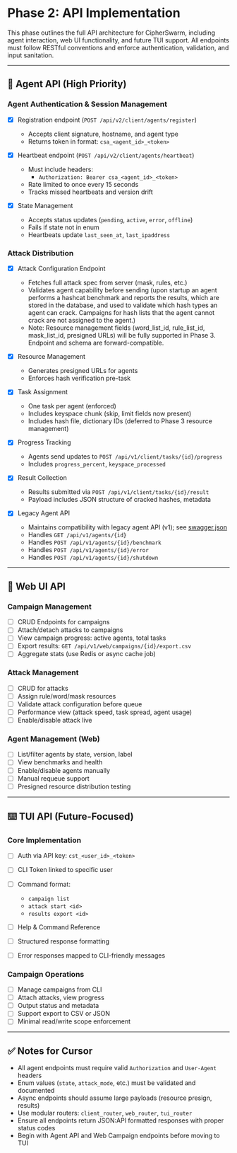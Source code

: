 # Phase 2: API Implementation

This phase outlines the full API architecture for CipherSwarm, including agent interaction, web UI functionality, and future TUI support. All endpoints must follow RESTful conventions and enforce authentication, validation, and input sanitation.

---

## 🔐 Agent API (High Priority)

### Agent Authentication & Session Management

-   [x] Registration endpoint (`POST /api/v2/client/agents/register`)

    -   Accepts client signature, hostname, and agent type
    -   Returns token in format: `csa_<agent_id>_<token>`

-   [x] Heartbeat endpoint (`POST /api/v2/client/agents/heartbeat`)

    -   Must include headers:
        -   `Authorization: Bearer csa_<agent_id>_<token>`
    -   Rate limited to once every 15 seconds
    -   Tracks missed heartbeats and version drift

-   [x] State Management
    -   Accepts status updates (`pending`, `active`, `error`, `offline`)
    -   Fails if state not in enum
    -   Heartbeats update `last_seen_at`, `last_ipaddress`

### Attack Distribution

-   [x] Attack Configuration Endpoint

    -   Fetches full attack spec from server (mask, rules, etc.)
    -   Validates agent capability before sending (upon startup an agent performs a hashcat benchmark and reports the results, which are stored in the database, and used to validate which hash types an agent can crack. Campaigns for hash lists that the agent cannot crack are not assigned to the agent.)
    -   Note: Resource management fields (word_list_id, rule_list_id, mask_list_id, presigned URLs) will be fully supported in Phase 3. Endpoint and schema are forward-compatible.

-   [x] Resource Management

    -   Generates presigned URLs for agents
    -   Enforces hash verification pre-task

-   [x] Task Assignment

    -   One task per agent (enforced)
    -   Includes keyspace chunk (skip, limit fields now present)
    -   Includes hash file, dictionary IDs (deferred to Phase 3 resource management)

-   [x] Progress Tracking

    -   Agents send updates to `POST /api/v1/client/tasks/{id}/progress`
    -   Includes `progress_percent`, `keyspace_processed`

-   [x] Result Collection

    -   Results submitted via `POST /api/v1/client/tasks/{id}/result`
    -   Payload includes JSON structure of cracked hashes, metadata

-   [x] Legacy Agent API

    -   Maintains compatibility with legacy agent API (v1); see [swagger.json](swagger.json)
    -   Handles `GET /api/v1/agents/{id}`
    -   Handles `POST /api/v1/agents/{id}/benchmark`
    -   Handles `POST /api/v1/agents/{id}/error`
    -   Handles `POST /api/v1/agents/{id}/shutdown`

---

## 🧠 Web UI API

### Campaign Management

-   [ ] CRUD Endpoints for campaigns
-   [ ] Attach/detach attacks to campaigns
-   [ ] View campaign progress: active agents, total tasks
-   [ ] Export results: `GET /api/v1/web/campaigns/{id}/export.csv`
-   [ ] Aggregate stats (use Redis or async cache job)

### Attack Management

-   [ ] CRUD for attacks
-   [ ] Assign rule/word/mask resources
-   [ ] Validate attack configuration before queue
-   [ ] Performance view (attack speed, task spread, agent usage)
-   [ ] Enable/disable attack live

### Agent Management (Web)

-   [ ] List/filter agents by state, version, label
-   [ ] View benchmarks and health
-   [ ] Enable/disable agents manually
-   [ ] Manual requeue support
-   [ ] Presigned resource distribution testing

---

## ⌨️ TUI API (Future-Focused)

### Core Implementation

-   [ ] Auth via API key: `cst_<user_id>_<token>`
-   [ ] CLI Token linked to specific user
-   [ ] Command format:

    -   `campaign list`
    -   `attack start <id>`
    -   `results export <id>`

-   [ ] Help & Command Reference
-   [ ] Structured response formatting
-   [ ] Error responses mapped to CLI-friendly messages

### Campaign Operations

-   [ ] Manage campaigns from CLI
-   [ ] Attach attacks, view progress
-   [ ] Output status and metadata
-   [ ] Support export to CSV or JSON
-   [ ] Minimal read/write scope enforcement

---

## ✅ Notes for Cursor

-   All agent endpoints must require valid `Authorization` and `User-Agent` headers
-   Enum values (`state`, `attack_mode`, etc.) must be validated and documented
-   Async endpoints should assume large payloads (resource presign, results)
-   Use modular routers: `client_router`, `web_router`, `tui_router`
-   Ensure all endpoints return JSON:API formatted responses with proper status codes
-   Begin with Agent API and Web Campaign endpoints before moving to TUI
